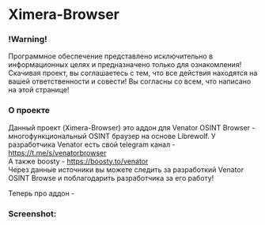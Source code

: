 # Ximera-Browser

### !Warning!
Программное обеспечение представлено исключительно в информационных целях и предназначено только для ознакомления!
Скачивая проект, вы соглашаетесь с тем, что все действия находятся на вашей ответственности и совести!
Вы согласны со всем, что написано на этой странице!

### О проекте
Данный проект (Ximera-Browser) это аддон для Venator OSINT Browser - многофункциональный OSINT браузер на основе Librewolf.
У разработчика Venator есть свой telegram канал - https://t.me/s/venatorbrowser
<br /> А также boosty - https://boosty.to/venator
<br /> Через данные источники вы можете следить за разработкий Venator OSINT Browse и поблагодарить разработчика за его работу!

Теперь про аддон - 

### Screenshot:
